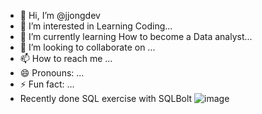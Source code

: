 - 👋 Hi, I’m @jjongdev
- 👀 I’m interested in Learning Coding...
- 🌱 I’m currently learning How to become a Data analyst...
- 💞️ I’m looking to collaborate on ...
- 📫 How to reach me ...
- 😄 Pronouns: ...
- ⚡ Fun fact: ...
- Recently done SQL exercise with SQLBolt
![image](https://github.com/user-attachments/assets/65f07023-e733-4b71-83be-5c50e23694a1)

<!---
jjongdev/jjongdev is a ✨ special ✨ repository because its `README.md` (this file) appears on your GitHub profile.
You can click the Preview link to take a look at your changes.
--->

